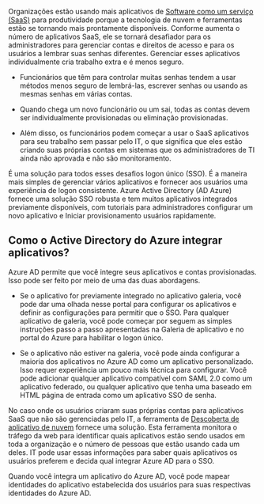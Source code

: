 Organizações estão usando mais aplicativos de [Software como um serviço (SaaS)](https://azure.microsoft.com/overview/what-is-saas/) para produtividade porque a tecnologia de nuvem e ferramentas estão se tornando mais prontamente disponíveis. Conforme aumenta o número de aplicativos SaaS, ele se tornará desafiador para os administradores para gerenciar contas e direitos de acesso e para os usuários a lembrar suas senhas diferentes. Gerenciar esses aplicativos individualmente cria trabalho extra e é menos seguro.


- Funcionários que têm para controlar muitas senhas tendem a usar métodos menos seguro de lembrá-las, escrever senhas ou usando as mesmas senhas em várias contas.

- Quando chega um novo funcionário ou um sai, todas as contas devem ser individualmente provisionadas ou eliminação provisionadas.

- Além disso, os funcionários podem começar a usar o SaaS aplicativos para seu trabalho sem passar pelo IT, o que significa que eles estão criando suas próprias contas em sistemas que os administradores de TI ainda não aprovada e não são monitoramento.  

É uma solução para todos esses desafios logon único (SSO). É a maneira mais simples de gerenciar vários aplicativos e fornecer aos usuários uma experiência de logon consistente. Azure Active Directory (AD Azure) fornece uma solução SSO robusta e tem muitos aplicativos integrados previamente disponíveis, com tutoriais para administradores configurar um novo aplicativo e Iniciar provisionamento usuários rapidamente.


## <a name="how-does-azure-active-directory-integrate-apps"></a>Como o Active Directory do Azure integrar aplicativos?  

Azure AD permite que você integre seus aplicativos e contas provisionadas. Isso pode ser feito por meio de uma das duas abordagens.

- Se o aplicativo for previamente integrado no aplicativo galeria, você pode dar uma olhada nesse portal para configurar os aplicativos e definir as configurações para permitir que o SSO. Para qualquer aplicativo de galeria, você pode começar por seguem as simples instruções passo a passo apresentadas na Galeria de aplicativo e no portal do Azure para habilitar o logon único.

- Se o aplicativo não estiver na galeria, você pode ainda configurar a maioria dos aplicativos no Azure AD como um aplicativo personalizado. Isso requer experiência um pouco mais técnica para configurar. Você pode adicionar qualquer aplicativo compatível com SAML 2.0 como um aplicativo federado, ou qualquer aplicativo que tenha uma baseado em HTML página de entrada como um aplicativo SSO de senha.

No caso onde os usuários criaram suas próprias contas para aplicativos SaaS que não são gerenciadas pelo IT, a ferramenta de [Descoberta de aplicativo de nuvem](../articles/active-directory/active-directory-cloudappdiscovery-whatis.md) fornece uma solução. Esta ferramenta monitora o tráfego da web para identificar quais aplicativos estão sendo usados em toda a organização e o número de pessoas que estão usando cada um deles. IT pode usar essas informações para saber quais aplicativos os usuários preferem e decida qual integrar Azure AD para o SSO.  

Quando você integra um aplicativo do Azure AD, você pode mapear identidades do aplicativo estabelecida dos usuários para suas respectivas identidades do Azure AD.  
